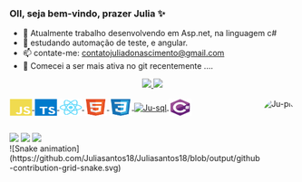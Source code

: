 ### OII, seja bem-vindo, prazer Julia ✨


- 🔭 Atualmente trabalho desenvolvendo em Asp.net, na linguagem c#
- 🌱 estudando automação de teste, e angular.
- 📫 contate-me: contatojuliadonascimento@gmail.com
- 📕 Comecei a ser mais ativa no git recentemente ....

<div align="center">
  <a href="https://github.com/Juliasantos18">
  <img height="180em" src="https://github-readme-stats.vercel.app/api?username=Juliasantos18&show_icons=true&theme=dracula&include_all_commits=true&count_private=true"/>
  <img  height="180em" src="https://github-readme-stats.vercel.app/api/top-langs/?username=Juliasantos18&layout=compact&langs_count=16&theme=dracula">
 </div>
<div style="display: inline_block"><br>
  <img align="center" alt="Ju-Js" height="30" width="40" src="https://raw.githubusercontent.com/devicons/devicon/master/icons/javascript/javascript-plain.svg">
  <img align="center" alt="Ju-Ts" height="30" width="40" src="https://raw.githubusercontent.com/devicons/devicon/master/icons/typescript/typescript-plain.svg">
  <img align="center" alt="Ju-React" height="30" width="40" src="https://raw.githubusercontent.com/devicons/devicon/master/icons/react/react-original.svg">
  <img align="center" alt="Ju-HTML" height="30" width="40" src="https://raw.githubusercontent.com/devicons/devicon/master/icons/html5/html5-original.svg">
  <img align="center" alt="Ju-CSS" height="30" width="40" src="https://raw.githubusercontent.com/devicons/devicon/master/icons/css3/css3-original.svg">
  <img align="center" alt="Ju-sql" height="30" width="40" src="https://cdn.jsdelivr.net/gh/devicons/devicon/icons/microsoftsqlserver/microsoftsqlserver-plain-wordmark.svg">
  <img align="center" alt="Ju-Csharp" height="30" width="40" src="https://raw.githubusercontent.com/devicons/devicon/master/icons/csharp/csharp-original.svg">
  <img align="right" alt="Ju-pic" height="150" style="border-radius:50px;" src="https://cdn.picrew.me/shareImg/org/202301/707090_2IZJttkM.png">
</div>
  
  ##
 
<div> 
 <a href="https://discord.com/channels/@me" target="_blank"><img src="https://img.shields.io/badge/Discord-7289DA?style=for-the-badge&logo=discord&logoColor=white" target="_blank"></a> 
  <a href = "mailto:contatojuliadonascimento@gmail.com"><img src="https://img.shields.io/badge/-Gmail-%23333?style=for-the-badge&logo=gmail&logoColor=white" target="_blank"></a>
  <a href="https://www.linkedin.com/in/julia-do-nascimento-santos-0967a7203/" target="_blank"><img src="https://img.shields.io/badge/-LinkedIn-%230077B5?style=for-the-badge&logo=linkedin&logoColor=white" target="_blank"></a> 
</div>
   ![Snake animation](https://github.com/Juliasantos18/Juliasantos18/blob/output/github-contribution-grid-snake.svg)
  

